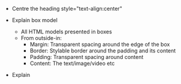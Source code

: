 

- Centre the heading  style="text-align:center"

- Explain box model
    - All HTML models presented in boxes
    - From outside-in:
        - Margin: Transparent spacing around the edge of the box
        - Border: Stylable border around the padding and its content
        - Padding: Transparent spacing around content
        - Content: The text/image/video etc

- Explain <style> tag/syntax of css
    - element type to apply to.
    - property names followed by colon, space, then value, followed by semi colon.
    - some properties can have several space-separated values eg. border
        - but might also have attribute-specific values
        - border: width, style, colour can also be border-width, border-style etc
    - nice and flexible but prone to errors from typos etc

- So, let's experiment.
    - Give some differnet colour backgrounds:
        - background-color for <div>
        - background-color for <p>
    - Put a border (border 3px solid magenta) around the div elements
        - could also do border-color, border-width, border-style

- Next, maybe it would be nice to limit width to preserve our formatting etc
    - apply max-width to be something like 400px

- So that works, but what about bigger screens?
    - Can use conditional styling.
    - @media rule allows checks of window or device size and orientation
    - @media (min-width: 800px) 
    - add div to specify max width is 800px
    - Let's also give <p> a different background-color 
    - And as we have more space, let's "text-align: center"

- Brilliant. Now let's try and do somehting about those images
    - They keep pusing the important info off the screen. Grr!
    - For our small stle, let's limit the <img> width to 400px
    - Let's use 800px for our large screen css.

- That's better, but some of the images might now look odd.
    - We can limit the height to preserve the ratio
    - instead of a specific pixel height, let's use height: 56.25%
        - This is assuming an aspect ratio of 16:9 so
    - Let's also use object-fit: cover which tells renderer to preserve
      image ratio by cropping image sides.
        - There are other options here eg. center to just use as-is and crop

- Even though that message is now always going to be visible, it's still not enough.
    - Let's do some specific style just for that. But as we have it in a <p> tag,
      we need a way to do this without affecting the other paragraphs.
    - Enter classes and IDs.
        - Class is noted with a full stop (.my_class) and used for multiple elements
        that are assigned the same class type
        - An ID is noted with a hash (#my_id) and applied to specific element.
    - So, create an #important_info entry in the style
        - background-color: lime 
        - color: yellow
            - these horrid colours will make is stand out
        - font-weight: bold
        - font-size: 20px
            - now bigger and fatter. But maybe those colours make it hard to see: shadow!
        - text-shadow: 2px 2px 5px black (x, y, blur radius, colour)
    - Now add id="important_info" (or whatever called) to the <p> tag of that footer info.

- One more thing. I don't like the border around the button. Let's remove it.
    - For this, we can use classes.
    - create a new entry (maybe below our div?)
    - name it "div.some_class_name"
        - move the border styling from the current div to div.whatever
    - add class="some_class_name" to the main div in body and the div around the footer. 
        - Make sure the div around the button does NOT have that class.
        - Also make sure not to put div.some_class_name; only the name of the class.
        - The reason we specify div in the css is so that this style is only applied to div elements with that class name; means we can have other styling with that class name.

- By now our file is beginning to get a but messy. Time to clean it up. 
    - Open style.css
        - Copy the contents of the <style> tag to the style.css file
        - Remove the <style> tag and its contents from the html
        - Replace with a <link> tag (link to external resource, mostly css) that specifies:
            - rel="stylesheet"      relationship between here and there       
            - type="text/css"       the file content type
            - href="style.css"      the location
        - save reload etc and style should still work.
    - Open script.js
        - Copy contents of the <script> tag to script.js file
        - Remove sript from within that tag
        - Add src="script.js" attribute to the <script> tag.
        - Save/reload and button should still work.


Congrats! Now experiment and have fun. Great resources:

- https://developer.mozilla.org/en-US/docs/Web/CSS/Reference
- https://www.w3schools.com/cssref/


Etension tasks (using what learned and resources above)

- Move the header styling into the style.css file
- Align all content to centre of page (margin: auto; in div)
- Add animation of colours to the important information 
- Replace magic numbers that we've used with variables:
    - Note that this won't work in the @media query
    Declare:
    :root {
        --my_var_name: value;
    }

    Use:
    div {
        max-width: var(--my_var_name);
    }
